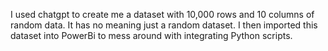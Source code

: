 I used chatgpt to create me a dataset with 10,000 rows and 10 columns of random data. It has no meaning just a random dataset. I then imported this dataset into PowerBi to mess around with integrating Python scripts.
